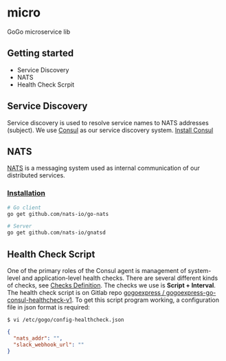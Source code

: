 # micro
GoGo microservice lib

## Getting started
- Service Discovery
- NATS
- Health Check Scrpit

## Service Discovery
Service discovery is used to resolve service names to NATS addresses (subject). We use [Consul](https://www.consul.io) as our service discovery system.
[Install Consul](https://www.consul.io/intro/getting-started/install.html)

## NATS
[NATS](https://nats.io) is a messaging system used as internal communication of our distributed services.

### [Installation](https://github.com/nats-io/go-nats)

```bash
# Go client
go get github.com/nats-io/go-nats

# Server
go get github.com/nats-io/gnatsd
```

## Health Check Script
One of the primary roles of the Consul agent is management of system-level and application-level health checks. There are several different kinds of checks, see [Checks Definition](https://www.consul.io/docs/agent/checks.html).
The checks we use is **Script + Interval**.  The health check script is on Gitlab repo [gogoexpress / gogoexpress-go-consul-healthcheck-v1](https://gitlab.com/gogoexpress/gogoexpress-go-consul-healthcheck-v1.git).
To get this script program working, a configuration file in json format is required:
```shell
$ vi /etc/gogo/config-healthcheck.json
```
```json
{
  "nats_addr": "",
  "slack_webhook_url": ""
}
```
